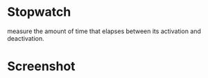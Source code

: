 # Stopwatch

measure the amount of time that elapses between its activation and deactivation.

# Screenshot
